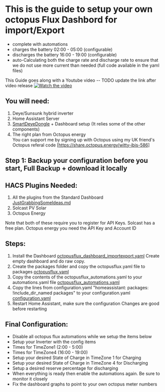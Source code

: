 This is the guide to setup your own octopus Flux Dashbord for import/Export
=============================================================================
- complete with automations
- charges the battery 02:00 - 05:00  (configurable)
- discharges the battery 16:00 - 19:00 (configurable)
- auto-Calculating both the charge rate and discharge rate to ensure that we do not use more current than needed (full code available in the yaml files)

This Guide goes along with a Youtube video -- TODO update the link after video release
[![Watch the video](https://img.youtube.com/vi/djIpEzQoppA/0.jpg)](https://www.youtube.com/watch?v=djIpEzQoppA)

## You will need:
1. Deye/Sunsunk hybrid inverter
2. Home Assistant Server
3. [SmartDeyeDongle](./SmartDeyeDongle.md) + Dashboard setup (It relies some of the other components)
4. The right plan from Octopus energy  
You can support me by signing up with Octopus using my UK friend's Octopus referal code
[https://share.octopus.energy/witty-ibis-586]

## Step 1: Backup your configuration before you start, Full Backup + download it locally

## HACS Plugins Needed:
1. All the plugins from the Standard Dashboard [JustGrabbingSomeIdeas.md](./JustGrabbingSomeIdeas.md)
2. Solcast PV Solar
3. Octopus Energy

Note that both of these require you to register for API Keys.
Solcast has a free plan.
Octopus energy you need the API Key and Account ID

## Steps:
1. Install the Dashboard [octopusflux_dashboard_importexport.yaml](./packages/octopusflux_dashboard_importexport.yaml) Create empty dashboard and do raw copy.
2. Create the packages folder and copy the octopusflux.yaml file to packages [octopusflux.yaml](./packages/octopusflux.yaml)
3. Copy the contents of the octopusflux_automations.yaml to your automations.yaml file [octopusflux_automations.yaml](./packages/octopusflux_automations.yaml)
4. Copy the lines from configuration.yaml "homeassistant: packages: !include_dir_named packages" to your configuration.yaml
[configuration.yaml](./configuration.yaml)
5. Restart Home Assistant, make sure the configuration Changes are good before restarting

## Final Configuration:
- Disable all octopus flux automations while we setup the items below
- Setup your Inverter with the config items
- Times for TimeZone1 (2:00 - 5:00)
- Times for TimeZone4 (16:00 - 19:00)
- Setup your desired State of Charge in TimeZone 1 for Charging
- Setup your desired State of Charge in TimeZone 4 for Discharging
- Setup a desired reserve percentage for discharging
- When everything is ready then enable the automations again. Be sure to monitor it closely
- Fix the dashboard graphs to point to your own octopus meter numbers

